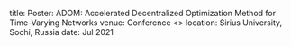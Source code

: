 title: Poster: ADOM: Accelerated Decentralized Optimization Method for Time-Varying Networks
venue: Conference <<Optimization Without Borders>>
location: Sirius University, Sochi, Russia
date: Jul 2021